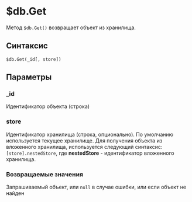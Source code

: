 # $db.Get
Метод `$db.Get()` возвращает объект из хранилища. 

## Синтаксис  

```
$db.Get(_id[, store])
```  

## Параметры

### _id   
Идентификатор объекта (строка)  

### store  
Идентификатор хранилища (строка, опционально). По умолчанию используется текущее хранилище. Для получения объекта из вложенного хранилища, используется следующий синтаксис: `[store].nestedStore`, где **nestedStore** - идентификатор вложенного хранилища.

### Возвращаемые значения  
Запрашиваемый объект, или `null` в случае ошибки, или если объект не найден
